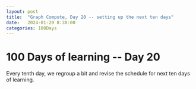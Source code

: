 ```yaml
---
layout: post
title:  "Graph Compute, Day 20 -- setting up the next ten days"
date:   2024-01-20 8:30:00
categories: 100Days
---
```



# 100 Days of learning -- Day 20

Every tenth day, we regroup a bit and revise the schedule for next ten days of learning.